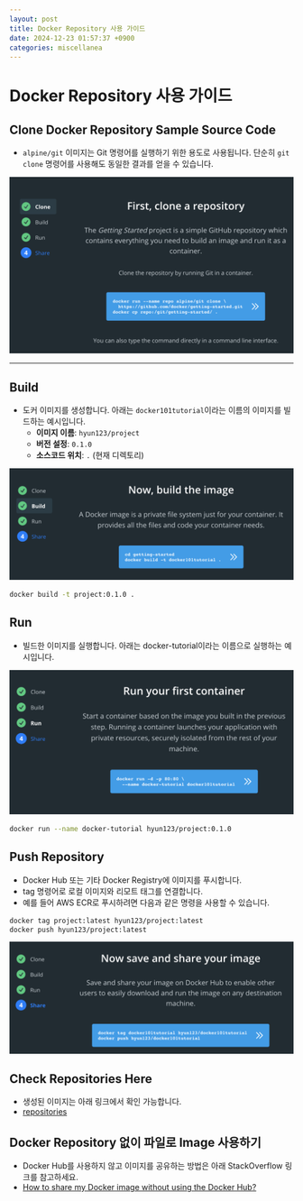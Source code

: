 ```yaml
---
layout: post
title: Docker Repository 사용 가이드
date: 2024-12-23 01:57:37 +0900
categories: miscellanea
---
```

# Docker Repository 사용 가이드

## Clone Docker Repository Sample Source Code
- `alpine/git` 이미지는 Git 명령어를 실행하기 위한 용도로 사용됩니다. 단순히 `git clone` 명령어를 사용해도 동일한 결과를 얻을 수 있습니다.

![Clone Docker Repository](/assets/images/posts/miscellanea/docker-repository1.png)

---

## Build
- 도커 이미지를 생성합니다. 아래는 `docker101tutorial`이라는 이름의 이미지를 빌드하는 예시입니다.
  - **이미지 이름**: `hyun123/project`
  - **버전 설정**: `0.1.0`
  - **소스코드 위치**: `.` (현재 디렉토리)

![img2](/assets/images/posts/miscellanea/docker-repository2.png)

```bash
docker build -t project:0.1.0 .
```

## Run
- 빌드한 이미지를 실행합니다. 아래는 docker-tutorial이라는 이름으로 실행하는 예시입니다.

![img3](/assets/images/posts/miscellanea/docker-repository3.png)

```bash
docker run --name docker-tutorial hyun123/project:0.1.0
```

## Push Repository

- Docker Hub 또는 기타 Docker Registry에 이미지를 푸시합니다.
- tag 명령어로 로컬 이미지와 리모트 태그를 연결합니다.
- 예를 들어 AWS ECR로 푸시하려면 다음과 같은 명령을 사용할 수 있습니다.

```shell
docker tag project:latest hyun123/project:latest
docker push hyun123/project:latest
```

![img4](/assets/images/posts/miscellanea/docker-repository4.png)

## Check Repositories Here
- 생성된 이미지는 아래 링크에서 확인 가능합니다.
- [repositories](https://hub.docker.com/repositories)


## Docker Repository 없이 파일로 Image 사용하기

- Docker Hub를 사용하지 않고 이미지를 공유하는 방법은 아래 StackOverflow 링크를 참고하세요.
- [How to share my Docker image without using the Docker Hub?](https://stackoverflow.com/questions/24482822/how-to-share-my-docker-image-without-using-the-docker-hub)

